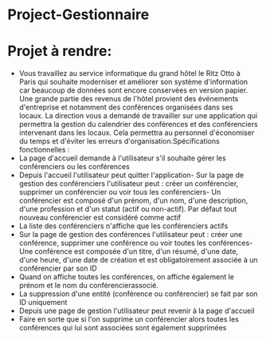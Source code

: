 # Project-Gestionnaire
# Projet à rendre:
- Vous travaillez au service informatique du grand hôtel le Ritz Otto à Paris qui souhaite moderniser et améliorer son système 
d'information car beaucoup de données sont encore conservées en version papier. Une grande partie des revenus de l'hôtel 
provient des événements d'entreprise et notamment des conférences organisées dans ses locaux. La direction vous a demandé de 
travailler sur une application qui permettra la gestion du calendrier des conférences et des conférenciers intervenant dans 
les locaux. Cela permettra au personnel d'économiser du temps et d'éviter les erreurs d'organisation.Spécifications 
fonctionnelles :
- La page d'accueil demande à l'utilisateur s'il souhaite gérer les conférenciers ou les conférences
- Depuis l'accueil l'utilisateur peut quitter l'application- Sur la page de gestion des conférenciers l'utilisateur peut : 
    créer un conférencier, supprimer un conférencier ou voir tous les conférenciers- Un conférencier est composé d'un prénom,
    d'un nom, d'une description, d'une profession et d'un statut (actif ou non-actif). 
    Par défaut tout nouveau conférencier est considéré comme actif
- La liste des conférenciers n'affiche que les conférenciers actifs
- Sur la page de gestion des conférences l'utilisateur peut : créer une conférence, supprimer une conférence ou voir toutes 
  les conférences- Une conférence est composée d'un titre, d'un résumé, d'une date, d'une heure, d'une date de création et 
  est obligatoirement associée à un conférencier par son ID
- Quand on affiche toutes les conférences, on affiche également le prénom et le nom du conférencierassocié.
- La suppression d'une entité (conférence ou conférencier) se fait par son ID uniquement
- Depuis une page de gestion l'utilisateur peut revenir à la page d'accueil
- Faire en sorte que si l'on supprime un conférencier alors toutes les conférences qui lui sont associées sont également 
  supprimées
